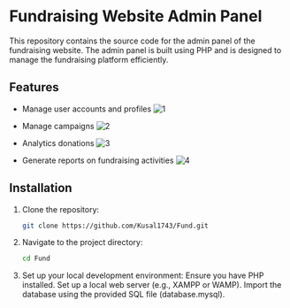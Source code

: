 # Fundraising Website Admin Panel

This repository contains the source code for the admin panel of the fundraising website. The admin panel is built using PHP and is designed to manage the fundraising platform efficiently.

## Features
- Manage user accounts and profiles
  ![1](https://github.com/user-attachments/assets/86ab4c2c-1755-4c40-9a47-500ade908e6b)

- Manage campaigns
  ![2](https://github.com/user-attachments/assets/f47057f5-a1d2-4923-9c6f-0e53c48705b4)

- Analytics donations
  ![3](https://github.com/user-attachments/assets/581d9609-10f1-4ab2-989d-8c4a2669b623)

- Generate reports on fundraising activities
![4](https://github.com/user-attachments/assets/fbaa6839-6b12-4e77-a493-16d883570fa6)

## Installation
1. Clone the repository:
   ```bash
   git clone https://github.com/Kusal1743/Fund.git
2. Navigate to the project directory:
   ```bash
   cd Fund
4. Set up your local development environment:
    Ensure you have PHP installed.
    Set up a local web server (e.g., XAMPP or WAMP).
    Import the database using the provided SQL file (database.mysql).
